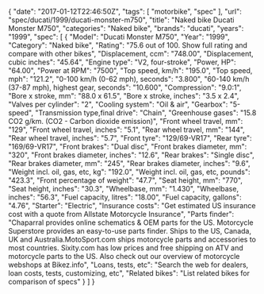 {
    "date": "2017-01-12T22:46:50Z",
    "tags": [
        "motorbike",
        "spec"
    ],
    "url": "spec\/ducati\/1999\/ducati-monster-m750",
    "title": "Naked bike Ducati Monster M750",
    "categories": "Naked bike",
    "brands": "ducati",
    "years": "1999",
    "spec": [
        {
            "Model": "Ducati Monster M750",
            "Year": "1999",
            "Category": "Naked bike",
            "Rating": "75.6 out of 100. Show full rating and compare with other bikes",
            "Displacement, ccm": "748.00",
            "Displacement, cubic inches": "45.64",
            "Engine type": "V2, four-stroke",
            "Power, HP": "64.00",
            "Power at RPM": "7500",
            "Top speed, km\/h": "195.0",
            "Top speed, mph": "121.2",
            "0-100 km\/h (0-62 mph), seconds": "3.800",
            "60-140 km\/h (37-87 mph), highest gear, seconds": "10.600",
            "Compression": "9.0:1",
            "Bore x stroke, mm": "88.0 x 61.5",
            "Bore x stroke, inches": "3.5 x 2.4",
            "Valves per cylinder": "2",
            "Cooling system": "Oil & air",
            "Gearbox": "5-speed",
            "Transmission type,final drive": "Chain",
            "Greenhouse gases": "15.8 CO2 g\/km. (CO2 - Carbon dioxide emission)",
            "Front wheel travel, mm": "129",
            "Front wheel travel, inches": "5.1",
            "Rear wheel travel, mm": "144",
            "Rear wheel travel, inches": "5.7",
            "Front tyre": "129\/69-VR17",
            "Rear tyre": "169\/69-VR17",
            "Front brakes": "Dual disc",
            "Front brakes diameter, mm": "320",
            "Front brakes diameter, inches": "12.6",
            "Rear brakes": "Single disc",
            "Rear brakes diameter, mm": "245",
            "Rear brakes diameter, inches": "9.6",
            "Weight incl. oil, gas, etc, kg": "192.0",
            "Weight incl. oil, gas, etc, pounds": "423.3",
            "Front percentage of weight": "47.7",
            "Seat height, mm": "770",
            "Seat height, inches": "30.3",
            "Wheelbase, mm": "1.430",
            "Wheelbase, inches": "56.3",
            "Fuel capacity, litres": "18.00",
            "Fuel capacity, gallons": "4.76",
            "Starter": "Electric",
            "Insurance costs": "Get estimated US insurance cost with a quote from Allstate Motorcycle Insurance",
            "Parts finder": "Chaparral provides online schematics & OEM parts for the US.   Motorcycle Superstore provides an easy-to-use parts finder. Ships to the US, Canada, UK and Australia.MotoSport.com ships motorcycle parts and accessories to most countries.    Sixity.com has low prices and free shipping on ATV and motorcycle parts to the US. Also check out our overview of motorcycle webshops at Bikez.info",
            "Loans, tests, etc": "Search the web for dealers, loan costs, tests, customizing, etc",
            "Related bikes": "List related bikes for comparison of specs"
        }
    ]
}